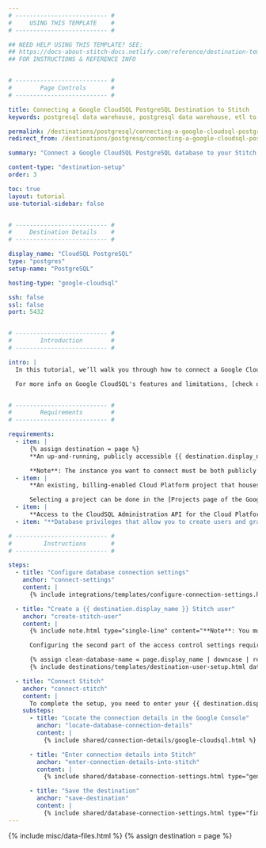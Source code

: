 ```yaml
---
# -------------------------- #
#     USING THIS TEMPLATE    #
# -------------------------- #

## NEED HELP USING THIS TEMPLATE? SEE:
## https://docs-about-stitch-docs.netlify.com/reference/destination-templates/destination-setup/
## FOR INSTRUCTIONS & REFERENCE INFO


# -------------------------- #
#        Page Controls       #
# -------------------------- #

title: Connecting a Google CloudSQL PostgreSQL Destination to Stitch
keywords: postgresql data warehouse, postgresql data warehouse, etl to postgres, postgres etl, postgresql etl, cloudsql postgres, cloudsql postgresql, cloudsql data warehouse

permalink: /destinations/postgresql/connecting-a-google-cloudsql-postgresql-data-warehouse
redirect_from: /destinations/postgresq/connecting-a-google-cloudsql-postgresql-data-warehouse

summary: "Connect a Google CloudSQL PostgreSQL database to your Stitch account as a destination."

content-type: "destination-setup"
order: 3

toc: true
layout: tutorial
use-tutorial-sidebar: false


# -------------------------- #
#     Destination Details    #
# -------------------------- #

display_name: "CloudSQL PostgreSQL"
type: "postgres"
setup-name: "PostgreSQL"

hosting-type: "google-cloudsql"

ssh: false
ssl: false
port: 5432


# -------------------------- #
#        Introduction        #
# -------------------------- #

intro: |
  In this tutorial, we’ll walk you through how to connect a Google CloudSQL PostgreSQL instance to Stitch as a destination.

  For more info on Google CloudSQL's features and limitations, [check out the official Google documentation](https://cloud.google.com/sql/docs/postgres/){:target="new"}.


# -------------------------- #
#        Requirements        #
# -------------------------- #

requirements:
  - item: |
      {% assign destination = page %}
      **An up-and-running, publicly accessible {{ destination.display_name }} instance.** Instructions for creating a {{ destination.display_name }} destination are outside the scope of this tutorial; our instructions assume that you have an instance up and running. For help getting started with {{ destination.display_name }}, refer to [Google's documentation](https://cloud.google.com/sql/docs/postgres/create-instance){:target="new"}.

      **Note**: The instance you want to connect must be both publicly accessible and running PostgreSQL version 9.3 or higher.
  - item: |
      **An existing, billing-enabled Cloud Platform project that houses the instance**. Even if you're using the Free option, [billing must be enabled](https://support.google.com/cloud/answer/6293499#enable-billing){:target="new"} for the project or Stitch will encounter connection issues.

      Selecting a project can be done in the [Projects page of the Google Console](https://console.cloud.google.com/project){:target="new"}.
  - item: |
      **Access to the CloudSQL Administration API for the Cloud Platform Project housing the instance**. Refer to [Google's documentation](https://console.cloud.google.com/flows/enableapi?apiid=sqladmin){:target="new"} for more info.
  - item: "**Database privileges that allow you to create users and grant privileges.** This is required to create a database user for Stitch."

# -------------------------- #
#         Instructions       #
# -------------------------- #

steps:
  - title: "Configure database connection settings"
    anchor: "connect-settings"
    content: |
      {% include integrations/templates/configure-connection-settings.html %}

  - title: "Create a {{ destination.display_name }} Stitch user"
    anchor: "create-stitch-user"
    content: |
      {% include note.html type="single-line" content="**Note**: You must have the ability to create a user and grant privileges to complete this step." %}

      Configuring the second part of the access control settings requires creating a database user for Stitch. This guide will use the psql method to create the user, which requires the use of a SQL client.

      {% assign clean-database-name = page.display_name | downcase | replace:" ","-" %}
      {% include destinations/templates/destination-user-setup.html database-type=clean-database-name %}

  - title: "Connect Stitch"
    anchor: "connect-stitch"
    content: |
      To complete the setup, you need to enter your {{ destination.display_name }} connection details into the {{ app.page-names.dw-settings }} page in Stitch.
    substeps:
      - title: "Locate the connection details in the Google Console"
        anchor: "locate-database-connection-details"
        content: |
          {% include shared/connection-details/google-cloudsql.html %}

      - title: "Enter connection details into Stitch"
        anchor: "enter-connection-details-into-stitch"
        content: |
          {% include shared/database-connection-settings.html type="general" %}

      - title: "Save the destination"
        anchor: "save-destination"
        content: |
          {% include shared/database-connection-settings.html type="finish-up" %}
---
```

{% include misc/data-files.html %}
{% assign destination = page %}